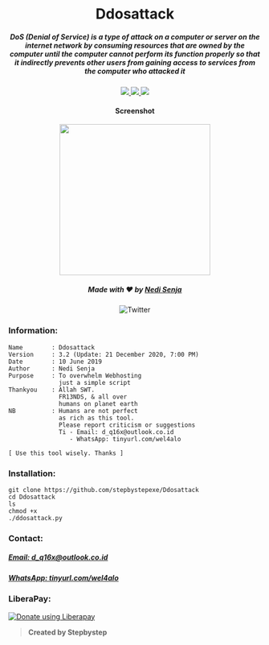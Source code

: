 <h1 align="center">Ddosattack</h1>
<h5 align="center">DoS (Denial of Service) is a type of attack on a computer or server on the internet network by consuming resources that are owned by the computer until the computer cannot perform its function properly so that it indirectly prevents other users from gaining access to services from the computer who attacked it</h5>
<p align="center">
  <a href="https://www.python.org">
    <img src="https://img.shields.io/badge/Language-Python2-blue.svg">
  </a>
  <a href="https://github.com/stepbystepexe/Ddosattack/blob/master/LICENSE">
    <img src="https://img.shields.io/badge/License-Apache-red.svg">
  </a>
  <a href="https://opensource.org">
    <img src="https://img.shields.io/badge/Open%20Source-●-success.svg">
  </a>
</p>
<h4 align="center">Screenshot</h4>
<p align="center">
  <img src="Skrinsut.png" width="300">
</p>
<h5>
<p align="center">
  Made with ❤️ by <a href="https://github.com/stepbystepexe">Nedi Senja</a>
</h5>
</p>
<p align="center">
  <img src="https://img.shields.io/twitter/url?url=https%3A%2F%2Fgithub.com%2Stepbystepexe%2FDdosattack" alt="Twitter">
</p>

### Information:
```text
Name        : Ddosattack
Version     : 3.2 (Update: 21 December 2020, 7:00 PM)
Date        : 10 June 2019
Author      : Nedi Senja
Purpose     : To overwhelm Webhosting
              just a simple script
Thankyou    : Allah SWT.
              FR13NDS, & all over
              humans on planet earth
NB          : Humans are not perfect
              as rich as this tool.
              Please report criticism or suggestions
              Ti - Email: d_q16x@outlook.co.id
                 - WhatsApp: tinyurl.com/wel4alo

[ Use this tool wisely. Thanks ]
```

### Installation:
```text
git clone https://github.com/stepbystepexe/Ddosattack
cd Ddosattack
ls
chmod +x
./ddosattack.py
```
### Contact:

<h5> <a href="http://d_q16x@outlook.co.id">Email: d_q16x@outlook.co.id</a>
</h5>
<h5> <a href="https://tinyurl.com/wel4alo">WhatsApp: tinyurl.com/wel4alo</a>
</h5>

### LiberaPay:
<noscript><a href="https://liberapay.com/stepbystepexe/donate"><img alt="Donate using Liberapay" src="https://liberapay.com/assets/widgets/donate.svg"></a></noscript>

>**Created by Stepbystep**
